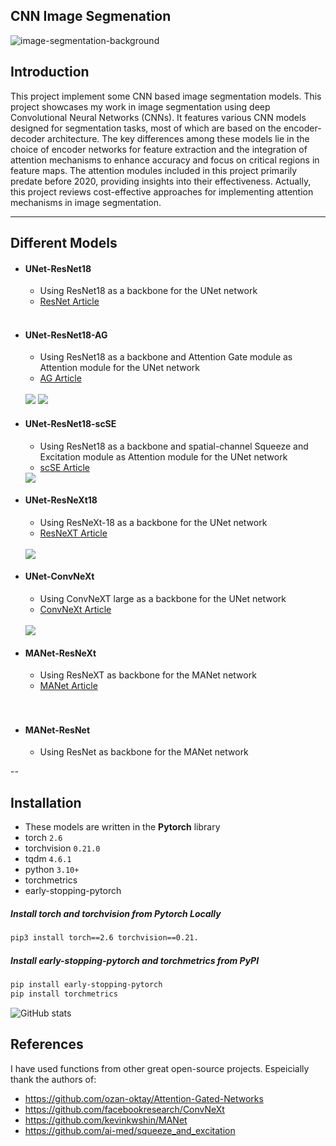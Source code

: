 ## CNN Image Segmenation
![image-segmentation-background](https://github.com/user-attachments/assets/1966be79-08ae-433e-a61f-a5061a4460fa)

## Introduction
This project implement some CNN based image segmentation models.
This project showcases my work in image segmentation using deep Convolutional Neural Networks (CNNs). It features various CNN models designed for segmentation tasks, most of which are based on the encoder-decoder architecture. The key differences among these models lie in the choice of encoder networks for feature extraction and the integration of attention mechanisms to enhance accuracy and focus on critical regions in feature maps.
The attention modules included in this project primarily predate before 2020, providing insights into their effectiveness. Actually, this project reviews cost-effective approaches for implementing attention mechanisms in image segmentation.

---
## Different Models
- #### UNet-ResNet18
    - Using ResNet18 as a backbone for the UNet network
    - <a href= 'https://arxiv.org/abs/1512.03385'> ResNet Article </a>
     <br>
- #### UNet-ResNet18-AG
    - Using ResNet18 as a backbone and Attention Gate module as Attention module for the UNet network
    - <a  href="https://arxiv.org/abs/1804.03999v3"> AG Article </a>
    <br>
     <img  src= "https://production-media.paperswithcode.com/methods/25b72303-3ebf-4db0-a6bd-f141e5c8c114.jpg" />

     <img src= 'https://github.com/ozan-oktay/Attention-Gated-Networks/blob/master/figures/figure1.png?raw=true' />
    <br>
- #### UNet-ResNet18-scSE
    - Using ResNet18 as a backbone and spatial-channel Squeeze and Excitation module as Attention module for the UNet network
    - <a href="https://arxiv.org/abs/1808.08127v1"> scSE 
    Article </a>
    <img src = 'https://production-media.paperswithcode.com/methods/scSE_Block_YcKqn9P.png' />
    <br>
- #### UNet-ResNeXt18
    - Using ResNeXt-18 as a backbone for the UNet network
    - <a href='https://arxiv.org/abs/1611.05431'> ResNeXT Article </a>
    <br>
    <img src='https://production-media.paperswithcode.com/methods/Screen_Shot_2020-06-06_at_4.32.52_PM.png' />

- #### UNet-ConvNeXt
    - Using ConvNeXT large as a backbone for the UNet network
    - <a href ='https://arxiv.org/abs/2201.03545'> ConvNeXt Article </a>
    <br>
    <img src='https://huggingface.co/datasets/huggingface/documentation-images/resolve/main/convnext_architecture.jpg' a>
    <br>

- #### MANet-ResNeXt
    - Using ResNeXT as backbone for the MANet network
    - <a  href = 'https://arxiv.org/abs/2009.02130'> MANet Article </a>
    <br>
    
    <br>

- #### MANet-ResNet
    - Using ResNet as backbone for the MANet network

--
## Installation
 - These models are written in the **Pytorch** library
- torch `2.6`
- torchvision `0.21.0`
- tqdm `4.6.1`
- python `3.10+`
- torchmetrics 
- early-stopping-pytorch

 ##### Install torch and torchvision from Pytorch Locally
 ```diff
pip3 install torch==2.6 torchvision==0.21.
```
##### Install early-stopping-pytorch and torchmetrics from PyPI
``` diff
pip install early-stopping-pytorch
pip install torchmetrics
```
![GitHub stats](https://github-readme-stats.vercel.app/api?username=MegaRsIran&show_icons=true&theme=transparent)


## References


I have used  functions from other great open-source projects. Espeicially thank the authors of:
- https://github.com/ozan-oktay/Attention-Gated-Networks
- https://github.com/facebookresearch/ConvNeXt
- https://github.com/kevinkwshin/MANet
- https://github.com/ai-med/squeeze_and_excitation
